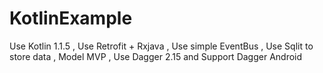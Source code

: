# KotlinExample
Use Kotlin 1.1.5
, Use Retrofit + Rxjava
, Use simple EventBus
, Use Sqlit to store data
, Model MVP
, Use Dagger 2.15 and Support Dagger Android
